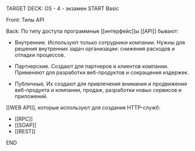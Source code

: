 TARGET DECK: OS - 4 - экзамен
START
Basic

Front: Типы API

Back: По типу доступа программные [[интерфейс]]ы [[API]] бывают:

-   Внутренние. Используют только сотрудники компании. Нужны для решения внутренних задач организации: снижения расходов и отладки процессов.
    
-   Партнерские. Создают для партнеров и клиентов компании. Применяют для разработки веб-продуктов и сокращения издержек.
    
-   Публичные. Их создают для привлечения внимания и продвижения веб-продукта и компании, продаж, разработки новых сервисов и приложений. 
    

[[WEB API]], которые используют для создания HTTP-служб:

-   [[RPC]] 
-   [[SOAP]] 
-   [[REST]] 
<!--ID: 1663487613232-->
END 